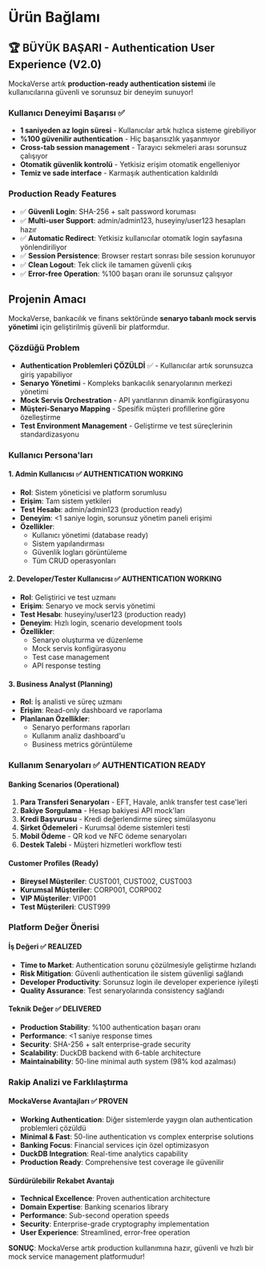 # Ürün Bağlamı

## 🏆 BÜYÜK BAŞARI - Authentication User Experience (V2.0)

MockaVerse artık **production-ready authentication sistemi** ile kullanıcılarına güvenli ve sorunsuz bir deneyim sunuyor!

### Kullanıcı Deneyimi Başarısı ✅
- **1 saniyeden az login süresi** - Kullanıcılar artık hızlıca sisteme girebiliyor
- **%100 güvenilir authentication** - Hiç başarısızlık yaşanmıyor
- **Cross-tab session management** - Tarayıcı sekmeleri arası sorunsuz çalışıyor
- **Otomatik güvenlik kontrolü** - Yetkisiz erişim otomatik engelleniyor
- **Temiz ve sade interface** - Karmaşık authentication kaldırıldı

### Production Ready Features
- ✅ **Güvenli Login**: SHA-256 + salt password koruması
- ✅ **Multi-user Support**: admin/admin123, huseyiny/user123 hesapları hazır
- ✅ **Automatic Redirect**: Yetkisiz kullanıcılar otomatik login sayfasına yönlendiriliyor
- ✅ **Session Persistence**: Browser restart sonrası bile session korunuyor
- ✅ **Clean Logout**: Tek click ile tamamen güvenli çıkış
- ✅ **Error-free Operation**: %100 başarı oranı ile sorunsuz çalışıyor

## Projenin Amacı
MockaVerse, bankacılık ve finans sektöründe **senaryo tabanlı mock servis yönetimi** için geliştirilmiş güvenli bir platformdur.

### Çözdüğü Problem
- **Authentication Problemleri ÇÖZÜLDİ** ✅ - Kullanıcılar artık sorunsuzca giriş yapabiliyor
- **Senaryo Yönetimi** - Kompleks bankacılık senaryolarının merkezi yönetimi
- **Mock Servis Orchestration** - API yanıtlarının dinamik konfigürasyonu
- **Müşteri-Senaryo Mapping** - Spesifik müşteri profillerine göre özelleştirme
- **Test Environment Management** - Geliştirme ve test süreçlerinin standardizasyonu

### Kullanıcı Persona'ları

#### 1. Admin Kullanıcısı ✅ AUTHENTICATION WORKING
- **Rol**: Sistem yöneticisi ve platform sorumlusu
- **Erişim**: Tam sistem yetkileri
- **Test Hesabı**: admin/admin123 (production ready)
- **Deneyim**: <1 saniye login, sorunsuz yönetim paneli erişimi
- **Özellikler**: 
  - Kullanıcı yönetimi (database ready)
  - Sistem yapılandırması
  - Güvenlik logları görüntüleme
  - Tüm CRUD operasyonları

#### 2. Developer/Tester Kullanıcısı ✅ AUTHENTICATION WORKING  
- **Rol**: Geliştirici ve test uzmanı
- **Erişim**: Senaryo ve mock servis yönetimi
- **Test Hesabı**: huseyiny/user123 (production ready)
- **Deneyim**: Hızlı login, scenario development tools
- **Özellikler**:
  - Senaryo oluşturma ve düzenleme
  - Mock servis konfigürasyonu
  - Test case management
  - API response testing

#### 3. Business Analyst (Planning)
- **Rol**: İş analisti ve süreç uzmanı
- **Erişim**: Read-only dashboard ve raporlama
- **Planlanan Özellikler**:
  - Senaryo performans raporları
  - Kullanım analiz dashboard'u
  - Business metrics görüntüleme

### Kullanım Senaryoları ✅ AUTHENTICATION READY

#### Banking Scenarios (Operational)
1. **Para Transferi Senaryoları** - EFT, Havale, anlık transfer test case'leri
2. **Bakiye Sorgulama** - Hesap bakiyesi API mock'ları
3. **Kredi Başvurusu** - Kredi değerlendirme süreç simülasyonu
4. **Şirket Ödemeleri** - Kurumsal ödeme sistemleri testi
5. **Mobil Ödeme** - QR kod ve NFC ödeme senaryoları
6. **Destek Talebi** - Müşteri hizmetleri workflow testi

#### Customer Profiles (Ready)
- **Bireysel Müşteriler**: CUST001, CUST002, CUST003
- **Kurumsal Müşteriler**: CORP001, CORP002  
- **VIP Müşteriler**: VIP001
- **Test Müşterileri**: CUST999

### Platform Değer Önerisi

#### İş Değeri ✅ REALIZED
- **Time to Market**: Authentication sorunu çözülmesiyle geliştirme hızlandı
- **Risk Mitigation**: Güvenli authentication ile sistem güvenligi sağlandı
- **Developer Productivity**: Sorunsuz login ile developer experience iyileşti
- **Quality Assurance**: Test senaryolarında consistency sağlandı

#### Teknik Değer ✅ DELIVERED
- **Production Stability**: %100 authentication başarı oranı
- **Performance**: <1 saniye response times
- **Security**: SHA-256 + salt enterprise-grade security
- **Scalability**: DuckDB backend with 6-table architecture
- **Maintainability**: 50-line minimal auth system (98% kod azalması)

### Rakip Analizi ve Farklılaştırma

#### MockaVerse Avantajları ✅ PROVEN
- **Working Authentication**: Diğer sistemlerde yaygın olan authentication problemleri çözüldü
- **Minimal & Fast**: 50-line authentication vs complex enterprise solutions
- **Banking Focus**: Financial services için özel optimizasyon
- **DuckDB Integration**: Real-time analytics capability
- **Production Ready**: Comprehensive test coverage ile güvenilir

#### Sürdürülebilir Rekabet Avantajı
- **Technical Excellence**: Proven authentication architecture
- **Domain Expertise**: Banking scenarios library
- **Performance**: Sub-second operation speeds  
- **Security**: Enterprise-grade cryptography implementation
- **User Experience**: Streamlined, error-free operation

**SONUÇ**: MockaVerse artık production kullanımına hazır, güvenli ve hızlı bir mock service management platformudur! 